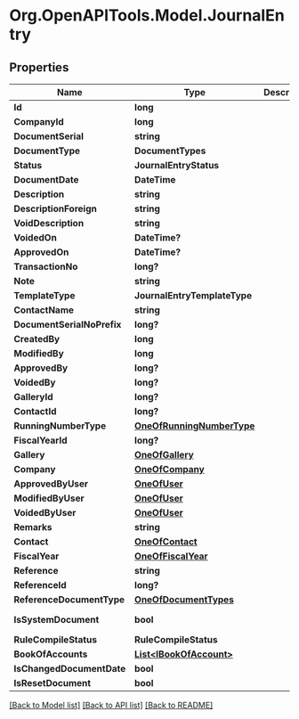 # Org.OpenAPITools.Model.JournalEntry

## Properties

Name | Type | Description | Notes
------------ | ------------- | ------------- | -------------
**Id** | **long** |  | [optional] 
**CompanyId** | **long** |  | [optional] 
**DocumentSerial** | **string** |  | [optional] 
**DocumentType** | **DocumentTypes** |  | 
**Status** | **JournalEntryStatus** |  | 
**DocumentDate** | **DateTime** |  | 
**Description** | **string** |  | [optional] 
**DescriptionForeign** | **string** |  | [optional] 
**VoidDescription** | **string** |  | [optional] 
**VoidedOn** | **DateTime?** |  | [optional] 
**ApprovedOn** | **DateTime?** |  | [optional] 
**TransactionNo** | **long?** |  | [optional] 
**Note** | **string** |  | [optional] 
**TemplateType** | **JournalEntryTemplateType** |  | [optional] 
**ContactName** | **string** |  | [optional] 
**DocumentSerialNoPrefix** | **long?** |  | [optional] 
**CreatedBy** | **long** |  | [optional] 
**ModifiedBy** | **long** |  | [optional] 
**ApprovedBy** | **long?** |  | [optional] 
**VoidedBy** | **long?** |  | [optional] 
**GalleryId** | **long?** |  | [optional] 
**ContactId** | **long?** |  | [optional] 
**RunningNumberType** | [**OneOfRunningNumberType**](OneOfRunningNumberType.md) |  | [optional] 
**FiscalYearId** | **long?** |  | [optional] 
**Gallery** | [**OneOfGallery**](OneOfGallery.md) |  | [optional] 
**Company** | [**OneOfCompany**](OneOfCompany.md) |  | [optional] 
**ApprovedByUser** | [**OneOfUser**](OneOfUser.md) |  | [optional] 
**ModifiedByUser** | [**OneOfUser**](OneOfUser.md) |  | [optional] 
**VoidedByUser** | [**OneOfUser**](OneOfUser.md) |  | [optional] 
**Remarks** | **string** |  | [optional] 
**Contact** | [**OneOfContact**](OneOfContact.md) |  | [optional] 
**FiscalYear** | [**OneOfFiscalYear**](OneOfFiscalYear.md) |  | [optional] 
**Reference** | **string** |  | [optional] 
**ReferenceId** | **long?** |  | [optional] 
**ReferenceDocumentType** | [**OneOfDocumentTypes**](OneOfDocumentTypes.md) |  | [optional] 
**IsSystemDocument** | **bool** |  | [default to false]
**RuleCompileStatus** | **RuleCompileStatus** |  | [optional] 
**BookOfAccounts** | [**List&lt;IBookOfAccount&gt;**](IBookOfAccount.md) |  | [optional] 
**IsChangedDocumentDate** | **bool** |  | [optional] 
**IsResetDocument** | **bool** |  | [optional] 

[[Back to Model list]](../README.md#documentation-for-models) [[Back to API list]](../README.md#documentation-for-api-endpoints) [[Back to README]](../README.md)

